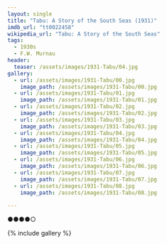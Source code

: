 ```yaml
---
layout: single
title: "Tabu: A Story of the South Seas (1931)"
imdb_url: "tt0022458"
wikipedia_url: "Tabu: A Story of the South Seas"
tags:
  - 1930s 
  - F.W. Murnau
header:
  teaser: /assets/images/1931-Tabu/04.jpg
gallery:
  - url: /assets/images/1931-Tabu/00.jpg
    image_path: /assets/images/1931-Tabu/00.jpg  
  - url: /assets/images/1931-Tabu/01.jpg
    image_path: /assets/images/1931-Tabu/01.jpg
  - url: /assets/images/1931-Tabu/02.jpg
    image_path: /assets/images/1931-Tabu/02.jpg
  - url: /assets/images/1931-Tabu/03.jpg
    image_path: /assets/images/1931-Tabu/03.jpg
  - url: /assets/images/1931-Tabu/04.jpg
    image_path: /assets/images/1931-Tabu/04.jpg
  - url: /assets/images/1931-Tabu/05.jpg
    image_path: /assets/images/1931-Tabu/05.jpg
  - url: /assets/images/1931-Tabu/06.jpg
    image_path: /assets/images/1931-Tabu/06.jpg
  - url: /assets/images/1931-Tabu/07.jpg
    image_path: /assets/images/1931-Tabu/07.jpg
  - url: /assets/images/1931-Tabu/08.jpg
    image_path: /assets/images/1931-Tabu/08.jpg
 
---
```

●●●●○

{% include gallery %}

